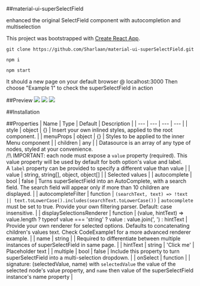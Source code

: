 ##material-ui-superSelectField

enhanced the original SelectField component with autocompletion and multiselection

This project was bootstrapped with [Create React App](https://github.com/facebookincubator/create-react-app).

```
git clone https://github.com/Sharlaan/material-ui-superSelectField.git

npm i

npm start
```

It should a new page on your default browser @ localhost:3000
Then choose "Example 1" to check the superSelectField in action

##Preview
![](https://github.com/Sharlaan/material-ui-superSelectField/blob/master/dataSource.png)
![](https://github.com/Sharlaan/material-ui-superSelectField/blob/master/caseInsensitive.png)
![](https://github.com/Sharlaan/material-ui-superSelectField/blob/master/chips.png)

##Installation

##Properties
| Name | Type | Default | Description |
| --- | --- | --- | --- |
| style | object | {} | Insert your own inlined styles, applied to the root component. |
| menuProps | object | {} | Styles to be applied to the inner Menu component |
| children | any |  | Datasource is an array of any type of nodes, styled at your convenience.<br>/!\ IMPORTANT: each node must expose a `value` property (required). This value property will be used by default for both option's value and label.<br>A `label` property can be provided to specify a different value than value |
| value | string, string[], object, object[] | | Selected values |
| autocomplete | bool | false | Turns superSelectField into an AutoComplete, with a search field. The search field will appear only if more than 10 children are displayed. |
| autocompleteFilter | function | ```(searchText, text) => !text || text.toLowerCase().includes(searchText.toLowerCase())``` | `autocomplete` must be set to true. Provide your own filtering parser. Default: case insensitive. |
| displaySelectionsRenderer | function | (value, hintText) => value.length
                                             ? typeof value === 'string' ? value : value.join(', ')
                                             : hintText | Provide your own renderer for selected options. Defaults to concatenating children's values text. Check CodeExample1 for a more advanced renderer example. |
| name | string | | Required to differentiate between multiple instances of superSelectField in same page. |
| hintText | string | 'Click me' | Placeholder text |
| multiple | bool | false | Include this property to turn superSelectField into a multi-selection dropdown. |
| onSelect | function | | signature: (selectedValue, name) with `selectedValue` the value of the selected node's value property, and `name` then value of the superSelectField instance's name property |
